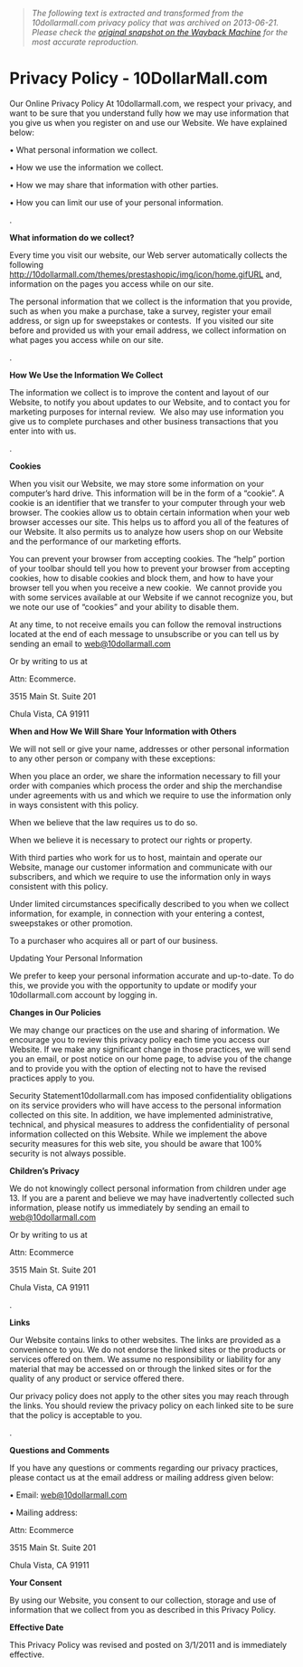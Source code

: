 > *The following text is extracted and transformed from the 10dollarmall.com privacy policy that was archived on 2013-06-21. Please check the [original snapshot on the Wayback Machine](https://web.archive.org/web/20130621083937id_/http%3A//www.10dollarmall.com/privacy-policy.htm) for the most accurate reproduction.*

# Privacy Policy - 10DollarMall.com

Our Online Privacy Policy At 10dollarmall.com, we respect your privacy, and want to be sure that you understand fully how we may use information that you give us when you register on and use our Website. We have explained below:

• What personal information we collect.

• How we use the information we collect.

• How we may share that information with other parties.

• How you can limit our use of your personal information.

.

**What information do we collect?**

Every time you visit our website, our Web server automatically collects the following http://10dollarmall.com/themes/prestashopic/img/icon/home.gifURL and, information on the pages you access while on our site. 

The personal information that we collect is the information that you provide, such as when you make a purchase, take a survey, register your email address, or sign up for sweepstakes or contests.  If you visited our site before and provided us with your email address, we collect information on what pages you access while on our site. 

.

**How We Use the Information We Collect**

The information we collect is to improve the content and layout of our Website, to notify you about updates to our Website, and to contact you for marketing purposes for internal review.  We also may use information you give us to complete purchases and other business transactions that you enter into with us.

.

**Cookies**

When you visit our Website, we may store some information on your computer’s hard drive. This information will be in the form of a “cookie”. A cookie is an identifier that we transfer to your computer through your web browser. The cookies allow us to obtain certain information when your web browser accesses our site. This helps us to afford you all of the features of our Website. It also permits us to analyze how users shop on our Website and the performance of our marketing efforts.

You can prevent your browser from accepting cookies. The “help” portion of your toolbar should tell you how to prevent your browser from accepting cookies, how to disable cookies and block them, and how to have your browser tell you when you receive a new cookie.  We cannot provide you with some services available at our Website if we cannot recognize you, but we note our use of “cookies” and your ability to disable them.

At any time, to not receive emails you can follow the removal instructions located at the end of each message to unsubscribe or you can tell us by sending an email to web@10dollarmall.com

Or by writing to us at

Attn: Ecommerce.

3515 Main St. Suite 201

Chula Vista, CA 91911

**When and How We Will Share Your Information with Others**

We will not sell or give your name, addresses or other personal information to any other person or company with these exceptions: 

When you place an order, we share the information necessary to fill your order with companies which process the order and ship the merchandise under agreements with us and which we require to use the information only in ways consistent with this policy. 

When we believe that the law requires us to do so.

When we believe it is necessary to protect our rights or property.

With third parties who work for us to host, maintain and operate our Website, manage our customer information and communicate with our subscribers, and which we require to use the information only in ways consistent with this policy.

Under limited circumstances specifically described to you when we collect information, for example, in connection with your entering a contest, sweepstakes or other promotion.

To a purchaser who acquires all or part of our business.

Updating Your Personal Information 

We prefer to keep your personal information accurate and up-to-date. To do this, we provide you with the opportunity to update or modify your 10dollarmall.com account by logging in.

**Changes in Our Policies**

We may change our practices on the use and sharing of information. We encourage you to review this privacy policy each time you access our Website. If we make any significant change in those practices, we will send you an email, or post notice on our home page, to advise you of the change and to provide you with the option of electing not to have the revised practices apply to you.

Security Statement10dollarmall.com has imposed confidentiality obligations on its service providers who will have access to the personal information collected on this site. In addition, we have implemented administrative, technical, and physical measures to address the confidentiality of personal information collected on this Website. While we implement the above security measures for this web site, you should be aware that 100% security is not always possible.

**Children’s Privacy**

We do not knowingly collect personal information from children under age 13. If you are a parent and believe we may have inadvertently collected such information, please notify us immediately by sending an email to web@10dollarmall.com

Or by writing to us at

Attn: Ecommerce

3515 Main St. Suite 201

Chula Vista, CA 91911

.

**Links**

Our Website contains links to other websites. The links are provided as a convenience to you. We do not endorse the linked sites or the products or services offered on them. We assume no responsibility or liability for any material that may be accessed on or through the linked sites or for the quality of any product or service offered there.

Our privacy policy does not apply to the other sites you may reach through the links. You should review the privacy policy on each linked site to be sure that the policy is acceptable to you.

.

**Questions and Comments**

If you have any questions or comments regarding our privacy practices, please contact us at the email address or mailing address given below:

• Email: web@10dollarmall.com

• Mailing address:  

Attn: Ecommerce 

3515 Main St. Suite 201

Chula Vista, CA 91911

**Your Consent**

By using our Website, you consent to our collection, storage and use of information that we collect from you as described in this Privacy Policy.

**Effective Date**

This Privacy Policy was revised and posted on 3/1/2011 and is immediately effective.
